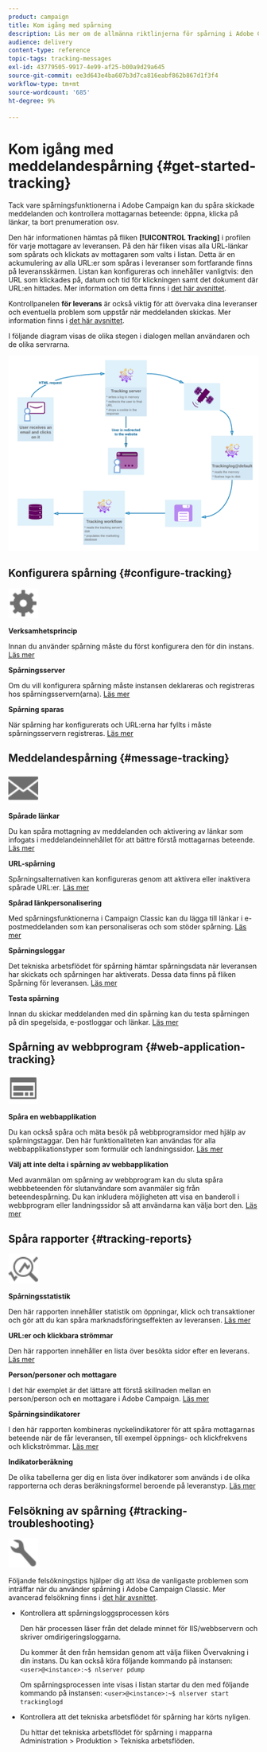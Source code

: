 ```yaml
---
product: campaign
title: Kom igång med spårning
description: Läs mer om de allmänna riktlinjerna för spårning i Adobe Campaign Classic.
audience: delivery
content-type: reference
topic-tags: tracking-messages
exl-id: 43779505-9917-4e99-af25-b00a9d29a645
source-git-commit: ee3d643e4ba607b3d7ca816eabf862b867d1f3f4
workflow-type: tm+mt
source-wordcount: '685'
ht-degree: 9%

---
```


# Kom igång med meddelandespårning {#get-started-tracking}

Tack vare spårningsfunktionerna i Adobe Campaign kan du spåra skickade meddelanden och kontrollera mottagarnas beteende: öppna, klicka på länkar, ta bort prenumeration osv.

Den här informationen hämtas på fliken **[!UICONTROL Tracking]** i profilen för varje mottagare av leveransen. På den här fliken visas alla URL-länkar som spårats och klickats av mottagaren som valts i listan. Detta är en ackumulering av alla URL:er som spåras i leveranser som fortfarande finns på leveransskärmen. Listan kan konfigureras och innehåller vanligtvis: den URL som klickades på, datum och tid för klickningen samt det dokument där URL:en hittades. Mer information om detta finns i [det här avsnittet](../../platform/using/editing-a-profile.md#tracking-tab).

Kontrollpanelen **för leverans** är också viktig för att övervaka dina leveranser och eventuella problem som uppstår när meddelanden skickas. Mer information finns i [det här avsnittet](delivery-dashboard.md).

I följande diagram visas de olika stegen i dialogen mellan användaren och de olika servrarna.

![](assets/tracking-diagram.png)

## Konfigurera spårning {#configure-tracking}

<img src="assets/do-not-localize/icon-configure.svg" width="60px">

**Verksamhetsprincip**

Innan du använder spårning måste du först konfigurera den för din instans. [Läs mer](../../installation/using/deploying-an-instance.md#operating-principle)

**Spårningsserver**

Om du vill konfigurera spårning måste instansen deklareras och registreras hos spårningsservern(arna). [Läs mer](../../installation/using/deploying-an-instance.md#tracking-server)

**Spårning sparas**

När spårning har konfigurerats och URL:erna har fyllts i måste spårningsservern registreras. [Läs mer](../../installation/using/deploying-an-instance.md#saving-tracking)

## Meddelandespårning {#message-tracking}

<img src="assets/do-not-localize/icon-message-tracking.svg" width="60px">

**Spårade länkar**

Du kan spåra mottagning av meddelanden och aktivering av länkar som infogats i meddelandeinnehållet för att bättre förstå mottagarnas beteende. [Läs mer](how-to-configure-tracked-links.md)

**URL-spårning**

Spårningsalternativen kan konfigureras genom att aktivera eller inaktivera spårade URL:er. [Läs mer](personalizing-url-tracking.md)

**Spårad länkpersonalisering**

Med spårningsfunktionerna i Campaign Classic kan du lägga till länkar i e-postmeddelanden som kan personaliseras och som stöder spårning. [Läs mer](tracking-personalized-links.md)

**Spårningsloggar**

Det tekniska arbetsflödet för spårning hämtar spårningsdata när leveransen har skickats och spårningen har aktiverats. Dessa data finns på fliken Spårning för leveransen. [Läs mer](accessing-the-tracking-logs.md)

**Testa spårning**

Innan du skickar meddelanden med din spårning kan du testa spårningen på din spegelsida, e-postloggar och länkar. [Läs mer](testing-tracking.md)

## Spårning av webbprogram {#web-application-tracking}

<img src="assets/do-not-localize/icon-web-app.svg" width="60px">

**Spåra en webbapplikation**

Du kan också spåra och mäta besök på webbprogramsidor med hjälp av spårningstaggar. Den här funktionaliteten kan användas för alla webbapplikationstyper som formulär och landningssidor. [Läs mer](../../web/using/tracking-a-web-application.md)

**Välj att inte delta i spårning av webbapplikation**

Med avanmälan om spårning av webbprogram kan du sluta spåra webbbeteenden för slutanvändare som avanmäler sig från beteendespårning. Du kan inkludera möjligheten att visa en banderoll i webbprogram eller landningssidor så att användarna kan välja bort den. [Läs mer](../../web/using/web-application-tracking-opt-out.md)

## Spåra rapporter {#tracking-reports}

<img src="assets/do-not-localize/icon_monitor.svg" width="60px">

**Spårningsstatistik**

Den här rapporten innehåller statistik om öppningar, klick och transaktioner och gör att du kan spåra marknadsföringseffekten av leveransen. [Läs mer](../../reporting/using/delivery-reports.md#tracking-statistics)

**URL:er och klickbara strömmar**

Den här rapporten innehåller en lista över besökta sidor efter en leverans. [Läs mer](../../reporting/using/delivery-reports.md#urls-and-click-streams)

**Person/personer och mottagare**

I det här exemplet är det lättare att förstå skillnaden mellan en person/person och en mottagare i Adobe Campaign. [Läs mer](../../reporting/using/person-people-recipients.md)

**Spårningsindikatorer**

I den här rapporten kombineras nyckelindikatorer för att spåra mottagarnas beteende när de får leveransen, till exempel öppnings- och klickfrekvens och klickströmmar. [Läs mer](../../reporting/using/delivery-reports.md#tracking-indicators)

**Indikatorberäkning**

De olika tabellerna ger dig en lista över indikatorer som används i de olika rapporterna och deras beräkningsformel beroende på leveranstyp. [Läs mer](../../reporting/using/indicator-calculation.md)

## Felsökning av spårning {#tracking-troubleshooting}

<img src="assets/do-not-localize/icon-troubleshooting.svg" width="60px">

Följande felsökningstips hjälper dig att lösa de vanligaste problemen som inträffar när du använder spårning i Adobe Campaign Classic. Mer avancerad felsökning finns i [det här avsnittet](tracking-troubleshooting.md).

* Kontrollera att spårningsloggsprocessen körs

   Den här processen läser från det delade minnet för IIS/webbservern och skriver omdirigeringsloggarna.

   Du kommer åt den från hemsidan genom att välja fliken Övervakning i din instans. Du kan också köra följande kommando på instansen: `<user>@<instance>:~$ nlserver pdump`

   Om spårningsprocessen inte visas i listan startar du den med följande kommando på instansen: `<user>@<instance>:~$ nlserver start trackinglogd`

* Kontrollera att det tekniska arbetsflödet för spårning har körts nyligen.

   Du hittar det tekniska arbetsflödet för spårning i mapparna Administration > Produktion > Tekniska arbetsflöden.
